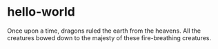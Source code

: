 # hello-world


Once upon a time, dragons ruled the earth from the heavens.
All the creatures bowed down to the majesty of these fire-breathing creatures.

